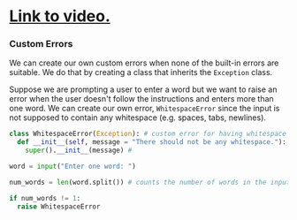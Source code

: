 # [Link to video.](https://www.youtube.com/watch?v=DIrg-oi80bM&list=PLVD25niNi0Bkrelmc-dxdpMzITt5YTBsc&index=18)

### Custom Errors

We can create our own custom errors when none of the built-in errors are suitable. We do that by creating a class that inherits the `Exception` class.

Suppose we are prompting a user to enter a word but we want to raise an error when the user doesn't follow the instructions and enters more than one word. We can create our own error, `WhitespaceError` since the input is not supposed to contain any whitespace (e.g. spaces, tabs, newlines).

```python
class WhitespaceError(Exception): # custom error for having whitespace (e.g. space, tab, newline) when there shouldn't be
  def __init__(self, message = "There should not be any whitespace."):
    super().__init__(message) #

word = input("Enter one word: ")

num_words = len(word.split()) # counts the number of words in the input

if num_words != 1:
  raise WhitespaceError
```
